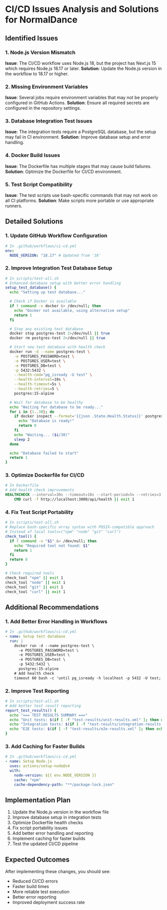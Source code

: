 # CI/CD Issues Analysis and Solutions for NormalDance

## Identified Issues

### 1. Node.js Version Mismatch

**Issue**: The CI/CD workflow uses Node.js 18, but the project has Next.js 15 which requires Node.js 18.17 or later.
**Solution**: Update the Node.js version in the workflow to 18.17 or higher.

### 2. Missing Environment Variables

**Issue**: Several jobs require environment variables that may not be properly configured in GitHub Actions.
**Solution**: Ensure all required secrets are configured in the repository settings.

### 3. Database Integration Test Issues

**Issue**: The integration tests require a PostgreSQL database, but the setup may fail in CI environment.
**Solution**: Improve database setup and error handling.

### 4. Docker Build Issues

**Issue**: The Dockerfile has multiple stages that may cause build failures.
**Solution**: Optimize the Dockerfile for CI/CD environment.

### 5. Test Script Compatibility

**Issue**: The test scripts use bash-specific commands that may not work on all CI platforms.
**Solution**: Make scripts more portable or use appropriate runners.

## Detailed Solutions

### 1. Update GitHub Workflow Configuration

```yaml
# In .github/workflows/ci-cd.yml
env:
  NODE_VERSION: "18.17" # Updated from '18'
```

### 2. Improve Integration Test Database Setup

```bash
# In scripts/test-all.sh
# Enhanced database setup with better error handling
setup_test_database() {
  echo "Setting up test database..."

  # Check if Docker is available
  if ! command -v docker &> /dev/null; then
    echo "Docker not available, using alternative setup"
    return 1
  fi

  # Stop any existing test database
  docker stop postgres-test 2>/dev/null || true
  docker rm postgres-test 2>/dev/null || true

  # Start new test database with health check
  docker run -d --name postgres-test \
    -e POSTGRES_PASSWORD=test \
    -e POSTGRES_USER=test \
    -e POSTGRES_DB=test \
    -p 5432:5432 \
    --health-cmd="pg_isready -U test" \
    --health-interval=10s \
    --health-timeout=5s \
    --health-retries=5 \
    postgres:15-alpine

  # Wait for database to be healthy
  echo "Waiting for database to be ready..."
  for i in {1..30}; do
    if docker inspect --format='{{json .State.Health.Status}}' postgres-test | grep -q '"healthy"'; then
      echo "Database is ready!"
      return 0
    fi
    echo "Waiting... ($i/30)"
    sleep 2
  done

  echo "Database failed to start"
  return 1
}
```

### 3. Optimize Dockerfile for CI/CD

```dockerfile
# In Dockerfile
# Add health check improvements
HEALTHCHECK --interval=30s --timeout=10s --start-period=5s --retries=3 \
    CMD curl -f http://localhost:3000/api/health || exit 1
```

### 4. Fix Test Script Portability

```bash
# In scripts/test-all.sh
# Replace bash-specific array syntax with POSIX-compatible approach
# Instead of local tools=("npm" "node" "git" "curl")
check_tool() {
  if ! command -v "$1" &> /dev/null; then
    echo "Required tool not found: $1"
    return 1
  fi
  return 0
}

# Check required tools
check_tool "npm" || exit 1
check_tool "node" || exit 1
check_tool "git" || exit 1
check_tool "curl" || exit 1
```

## Additional Recommendations

### 1. Add Better Error Handling in Workflows

```yaml
# In .github/workflows/ci-cd.yml
- name: Setup test database
  run: |
    docker run -d --name postgres-test \
      -e POSTGRES_PASSWORD=test \
      -e POSTGRES_USER=test \
      -e POSTGRES_DB=test \
      -p 5432:5432 \
      postgres:15-alpine
    # Add health check
    timeout 60 bash -c 'until pg_isready -h localhost -p 5432 -U test; do sleep 1; done'
```

### 2. Improve Test Reporting

```bash
# In scripts/test-all.sh
# Add better test result reporting
report_test_results() {
  echo "=== TEST RESULTS SUMMARY ==="
  echo "Unit tests: $(if [ -f "test-results/unit-results.xml" ]; then echo "PASSED"; else echo "FAILED"; fi)"
  echo "Integration tests: $(if [ -f "test-results/integration-results.xml" ]; then echo "PASSED"; else echo "FAILED"; fi)"
  echo "E2E tests: $(if [ -f "test-results/e2e-results.xml" ]; then echo "PASSED"; else echo "FAILED"; fi)"
}
```

### 3. Add Caching for Faster Builds

```yaml
# In .github/workflows/ci-cd.yml
- name: Setup Node.js
  uses: actions/setup-node@v4
  with:
    node-version: ${{ env.NODE_VERSION }}
    cache: "npm"
    cache-dependency-path: "**/package-lock.json"
```

## Implementation Plan

1. Update the Node.js version in the workflow file
2. Improve database setup in integration tests
3. Optimize Dockerfile health checks
4. Fix script portability issues
5. Add better error handling and reporting
6. Implement caching for faster builds
7. Test the updated CI/CD pipeline

## Expected Outcomes

After implementing these changes, you should see:

- Reduced CI/CD errors
- Faster build times
- More reliable test execution
- Better error reporting
- Improved deployment success rate
